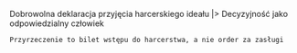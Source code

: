 Dobrowolna deklaracja przyjęcia harcerskiego ideału
    |> Decyzyjność jako odpowiedzialny człowiek

    Przyrzeczenie to bilet wstępu do harcerstwa, a nie order za zasługi

